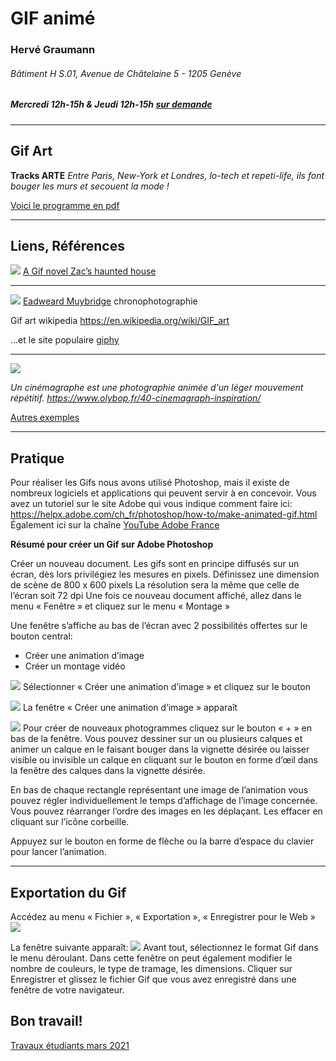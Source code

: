 
# GIF animé

### Hervé Graumann

###### Bâtiment H S.01, Avenue de Châtelaine 5 - 1205 Genève
##### Mercredi 12h-15h & Jeudi 12h-15h [sur demande](mailto:herve.graumann@hesge.ch)

---
## Gif Art
**Tracks ARTE**
*Entre Paris, New-York et Londres, lo-tech et repeti-life, ils font bouger les murs et secouent la mode !*


[Voici le programme en pdf](https://drive.switch.ch/index.php/s/PTJjyEFwRkhec5w) 

---
## Liens, Références

![](https://i.imgur.com/TvYyMeq.gif)
[A Gif novel Zac’s haunted house](http://www.kiddiepunk.com/zacshauntedhouse/)

---
![](https://i.imgur.com/NoPOU8u.gif)
[Eadweard Muybridge](https://fr.m.wikipedia.org/wiki/Eadweard_Muybridge) 
chronophotographie


Gif art wikipedia
https://en.wikipedia.org/wiki/GIF_art

...et le site populaire [giphy](https://giphy.com)

---
![](https://i.imgur.com/LvqUc3E.gif)

*Un cinémagraphe est une photographie animée d'un léger mouvement répétitif. https://www.olybop.fr/40-cinemagraph-inspiration/*


[Autres exemples](https://www.laboiteverte.fr/photographies-animees-en-gif/)

---
## Pratique

Pour réaliser les Gifs nous avons utilisé Photoshop, mais il existe de nombreux logiciels et applications qui peuvent servir à en concevoir.
Vous avez un tutoriel sur le site Adobe qui vous indique comment faire ici: https://helpx.adobe.com/ch_fr/photoshop/how-to/make-animated-gif.html 
Également ici sur la chaîne [YouTube Adobe France](https://www.youtube.com/watch?v=v8lE7Ine2nE)

**Résumé pour créer un Gif sur Adobe Photoshop**

Créer un nouveau document.
Les gifs sont en principe diffusés sur un écran, dès lors privilégiez les mesures en pixels.
Définissez une dimension de scène de 800 x 600 pixels
La résolution sera la même que celle de l’écran soit 72 dpi
Une fois ce nouveau document affiché, allez dans le menu « Fenêtre » et cliquez sur le menu « Montage »

Une fenêtre s’affiche au bas de l’écran avec 2 possibilités offertes sur le bouton central:

- Créer une animation d’image
- Créer un montage vidéo

![](https://i.imgur.com/sxP513n.png)
Sélectionner « Créer une animation d’image » et cliquez sur le bouton

![](https://i.imgur.com/mUTfKpq.png)
La fenêtre « Créer une animation d’image » apparaît

![](https://i.imgur.com/ipU4Uc9.png)
Pour créer de nouveaux photogrammes cliquez sur le bouton « + » en bas de la fenêtre.
Vous pouvez dessiner sur un ou plusieurs calques et animer un calque en le faisant bouger dans la vignette désirée ou laisser visible ou invisible un calque en cliquant sur le bouton en forme d’œil dans la fenêtre des calques dans la vignette désirée.

En bas de chaque rectangle représentant une image de l’animation vous pouvez régler individuellement le temps d’affichage de l’image concernée. Vous pouvez réarranger l’ordre des images en les déplaçant. Les effacer en cliquant sur l’icône corbeille.

Appuyez sur le bouton en forme de flèche ou la barre d’espace du clavier pour lancer l’animation.

---
## Exportation du Gif

Accédez au menu « Fichier », « Exportation », « Enregistrer pour le Web »
![](https://i.imgur.com/5jmydyU.png)


La fenêtre suivante apparaît:
![](https://i.imgur.com/ORqvKJ5.png)
Avant tout, sélectionnez le format Gif dans le menu déroulant. Dans cette fenêtre on peut également modifier le nombre de couleurs, le type de tramage, les dimensions.
Cliquer sur Enregistrer et glissez le fichier Gif que vous avez enregistré dans une fenêtre de votre navigateur.

Bon travail!
---
[Travaux étudiants mars 2021](https://hackmd.io/@poolnumerique/BkHZao-l_)
